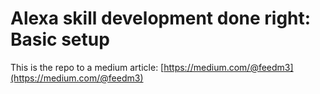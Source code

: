 # Alexa skill development done right: Basic setup

This is the repo to a medium article: [https://medium.com/@feedm3](https://medium.com/@feedm3)


